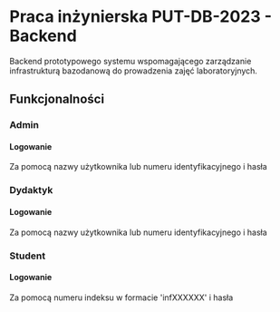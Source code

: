 # Praca inżynierska PUT-DB-2023 - Backend
Backend prototypowego systemu wspomagającego zarządzanie infrastrukturą bazodanową do prowadzenia zajęć laboratoryjnych.
## Funkcjonalności
### Admin
#### Logowanie
Za pomocą nazwy użytkownika lub numeru identyfikacyjnego i hasła


### Dydaktyk
#### Logowanie
Za pomocą nazwy użytkownika lub numeru identyfikacyjnego i hasła


### Student
#### Logowanie
Za pomocą numeru indeksu w formacie 'infXXXXXX' i hasła